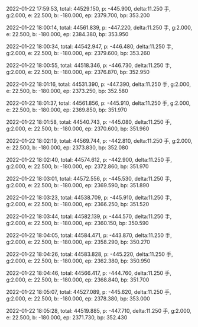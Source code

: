 2022-01-22 17:59:53, total: 44529.150, p: -445.900, delta:11.250 手, g:2.000, e: 22.500, b: -180.000, ep: 2379.700, bp: 353.200

2022-01-22 18:00:14, total: 44561.839, p: -447.220, delta:11.250 手, g:2.000, e: 22.500, b: -180.000, ep: 2384.380, bp: 353.950

2022-01-22 18:00:34, total: 44542.947, p: -446.480, delta:11.250 手, g:2.000, e: 22.500, b: -180.000, ep: 2379.600, bp: 353.260

2022-01-22 18:00:55, total: 44518.346, p: -446.730, delta:11.250 手, g:2.000, e: 22.500, b: -180.000, ep: 2376.870, bp: 352.950

2022-01-22 18:01:16, total: 44531.390, p: -447.390, delta:11.250 手, g:2.000, e: 22.500, b: -180.000, ep: 2373.250, bp: 352.580

2022-01-22 18:01:37, total: 44561.856, p: -445.910, delta:11.250 手, g:2.000, e: 22.500, b: -180.000, ep: 2369.850, bp: 351.970

2022-01-22 18:01:58, total: 44540.743, p: -445.080, delta:11.250 手, g:2.000, e: 22.500, b: -180.000, ep: 2370.600, bp: 351.960

2022-01-22 18:02:19, total: 44569.744, p: -442.810, delta:11.250 手, g:2.000, e: 22.500, b: -180.000, ep: 2373.830, bp: 352.080

2022-01-22 18:02:40, total: 44574.612, p: -442.900, delta:11.250 手, g:2.000, e: 22.500, b: -180.000, ep: 2372.860, bp: 351.970

2022-01-22 18:03:01, total: 44572.556, p: -445.530, delta:11.250 手, g:2.000, e: 22.500, b: -180.000, ep: 2369.590, bp: 351.890

2022-01-22 18:03:23, total: 44538.709, p: -445.910, delta:11.250 手, g:2.000, e: 22.500, b: -180.000, ep: 2366.250, bp: 351.520

2022-01-22 18:03:44, total: 44582.139, p: -444.570, delta:11.250 手, g:2.000, e: 22.500, b: -180.000, ep: 2360.150, bp: 350.590

2022-01-22 18:04:05, total: 44584.471, p: -443.870, delta:11.250 手, g:2.000, e: 22.500, b: -180.000, ep: 2358.290, bp: 350.270

2022-01-22 18:04:26, total: 44583.828, p: -445.220, delta:11.250 手, g:2.000, e: 22.500, b: -180.000, ep: 2362.380, bp: 350.950

2022-01-22 18:04:46, total: 44566.417, p: -444.760, delta:11.250 手, g:2.000, e: 22.500, b: -180.000, ep: 2368.840, bp: 351.700

2022-01-22 18:05:07, total: 44527.089, p: -445.620, delta:11.250 手, g:2.000, e: 22.500, b: -180.000, ep: 2378.380, bp: 353.000

2022-01-22 18:05:28, total: 44519.885, p: -447.710, delta:11.250 手, g:2.000, e: 22.500, b: -180.000, ep: 2371.730, bp: 352.430